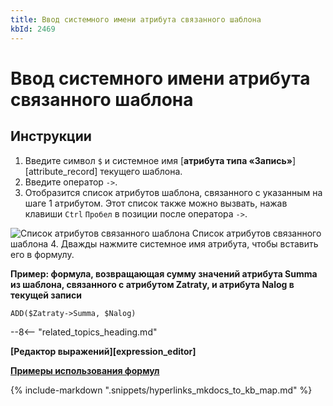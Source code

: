 ```yaml
---
title: Ввод системного имени атрибута связанного шаблона
kbId: 2469
---
```


# Ввод системного имени атрибута связанного шаблона

## Инструкции

1. Введите символ `$` и системное имя [**атрибута типа «Запись»**][attribute_record] текущего шаблона.
2. Введите оператор `->`.
3. Отобразится список атрибутов шаблона, связанного с указанным на шаге 1 атрибутом. Этот список также можно вызвать, нажав клавиши `Ctrl` `Пробел` в позиции после оператора `->`.
![Список атрибутов связанного шаблона](https://kb.comindware.ru/assets/formula_editor_linked_record_attributes_autocomplete.png)
Список атрибутов связанного шаблона
4. Дважды нажмите системное имя атрибута, чтобы вставить его в формулу.

**Пример: формула, возвращающая сумму значений атрибута Summa из шаблона, связанного с атрибутом Zatraty, и атрибута Nalog в текущей записи**

```
ADD($Zatraty->Summa, $Nalog) 
```

--8<-- "related_topics_heading.md"

**[Редактор выражений][expression_editor]**

**[Примеры использования формул](https://kb.comindware.ru/category.php?id=409)**

{% include-markdown ".snippets/hyperlinks_mkdocs_to_kb_map.md" %}
